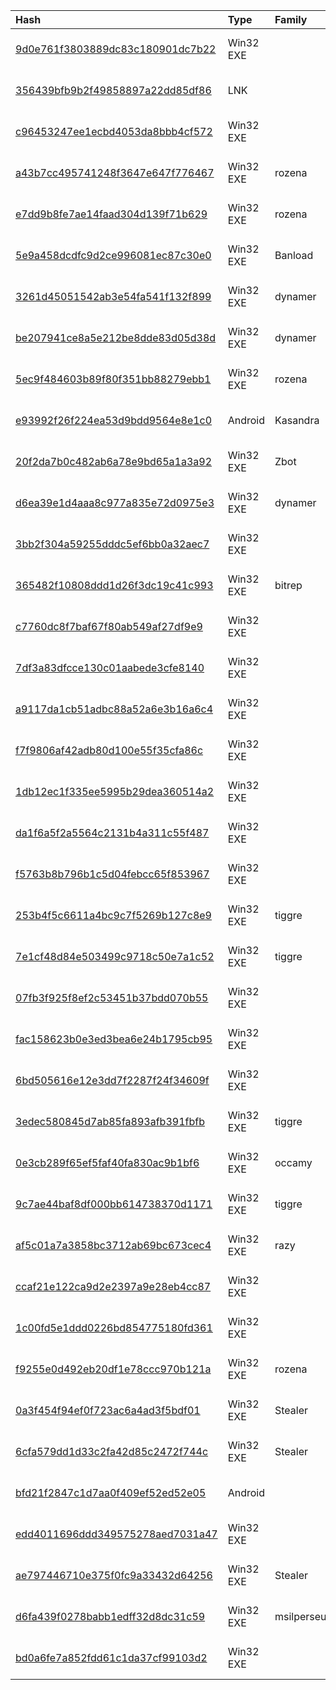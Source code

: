 |Hash|Type|Family|Frist_Seen|Name|
|:--|:--|:--|:--|:--|
|[9d0e761f3803889dc83c180901dc7b22](https://www.virustotal.com/gui/file/9d0e761f3803889dc83c180901dc7b22)|Win32 EXE||2017-10-12 16:03:43|flashplayer.exe|
|[356439bfb9b2f49858897a22dd85df86](https://www.virustotal.com/gui/file/356439bfb9b2f49858897a22dd85df86)|LNK||2017-09-27 16:56:56|356439bfb9b2f49858897a22dd85df86|
|[c96453247ee1ecbd4053da8bbb4cf572](https://www.virustotal.com/gui/file/c96453247ee1ecbd4053da8bbb4cf572)|Win32 EXE||2017-04-10 03:26:30|GetMS.exe|
|[a43b7cc495741248f3647e647f776467](https://www.virustotal.com/gui/file/a43b7cc495741248f3647e647f776467)|Win32 EXE|rozena|2017-04-10 03:24:48|flash_player_20170409.exe|
|[e7dd9b8fe7ae14faad304d139f71b629](https://www.virustotal.com/gui/file/e7dd9b8fe7ae14faad304d139f71b629)|Win32 EXE|rozena|2017-04-10 03:16:45|flash_player.exe|
|[5e9a458dcdfc9d2ce996081ec87c30e0](https://www.virustotal.com/gui/file/5e9a458dcdfc9d2ce996081ec87c30e0)|Win32 EXE|Banload|2017-02-28 21:29:53|INCUBUS|
|[3261d45051542ab3e54fa541f132f899](https://www.virustotal.com/gui/file/3261d45051542ab3e54fa541f132f899)|Win32 EXE|dynamer|2017-01-18 22:20:34|wuauclt.exe|
|[be207941ce8a5e212be8dde83d05d38d](https://www.virustotal.com/gui/file/be207941ce8a5e212be8dde83d05d38d)|Win32 EXE|dynamer|2017-01-18 15:27:44|Wextract|
|[5ec9f484603b89f80f351bb88279ebb1](https://www.virustotal.com/gui/file/5ec9f484603b89f80f351bb88279ebb1)|Win32 EXE|rozena|2017-01-06 22:21:11|PuTTY|
|[e93992f26f224ea53d9bdd9564e8e1c0](https://www.virustotal.com/gui/file/e93992f26f224ea53d9bdd9564e8e1c0)|Android|Kasandra|2016-12-23 23:28:36| |
|[20f2da7b0c482ab6a78e9bd65a1a3a92](https://www.virustotal.com/gui/file/20f2da7b0c482ab6a78e9bd65a1a3a92)|Win32 EXE|Zbot|2016-12-09 06:44:32|20f2da7b0c482ab6a78e9bd65a1a3a92.virus|
|[d6ea39e1d4aaa8c977a835e72d0975e3](https://www.virustotal.com/gui/file/d6ea39e1d4aaa8c977a835e72d0975e3)|Win32 EXE|dynamer|2016-12-03 13:18:34|wuauclt.exe|
|[3bb2f304a59255dddc5ef6bb0a32aec7](https://www.virustotal.com/gui/file/3bb2f304a59255dddc5ef6bb0a32aec7)|Win32 EXE||2016-12-01 07:52:35|ewe.exe|
|[365482f10808ddd1d26f3dc19c41c993](https://www.virustotal.com/gui/file/365482f10808ddd1d26f3dc19c41c993)|Win32 EXE|bitrep|2016-11-29 09:41:53|wuauclt.exe|
|[c7760dc8f7baf67f80ab549af27df9e9](https://www.virustotal.com/gui/file/c7760dc8f7baf67f80ab549af27df9e9)|Win32 EXE||2016-11-29 08:20:56|sddf.exe|
|[7df3a83dfcce130c01aabede3cfe8140](https://www.virustotal.com/gui/file/7df3a83dfcce130c01aabede3cfe8140)|Win32 EXE||2016-11-29 08:08:01|gf.exe|
|[a9117da1cb51adbc88a52a6e3b16a6c4](https://www.virustotal.com/gui/file/a9117da1cb51adbc88a52a6e3b16a6c4)|Win32 EXE||2016-11-29 08:06:10|Stealer.exe|
|[f7f9806af42adb80d100e55f35cfa86c](https://www.virustotal.com/gui/file/f7f9806af42adb80d100e55f35cfa86c)|Win32 EXE||2016-11-29 08:01:28|er.exe|
|[1db12ec1f335ee5995b29dea360514a2](https://www.virustotal.com/gui/file/1db12ec1f335ee5995b29dea360514a2)|Win32 EXE||2016-11-29 08:00:34|er.exe|
|[da1f6a5f2a5564c2131b4a311c55f487](https://www.virustotal.com/gui/file/da1f6a5f2a5564c2131b4a311c55f487)|Win32 EXE||2016-11-29 07:58:45|eed.exe|
|[f5763b8b796b1c5d04febcc65f853967](https://www.virustotal.com/gui/file/f5763b8b796b1c5d04febcc65f853967)|Win32 EXE||2016-11-29 07:56:21|sad.exe|
|[253b4f5c6611a4bc9c7f5269b127c8e9](https://www.virustotal.com/gui/file/253b4f5c6611a4bc9c7f5269b127c8e9)|Win32 EXE|tiggre|2016-11-29 07:51:31|ss.exe|
|[7e1cf48d84e503499c9718c50e7a1c52](https://www.virustotal.com/gui/file/7e1cf48d84e503499c9718c50e7a1c52)|Win32 EXE|tiggre|2016-11-29 07:46:01|khjk.exe|
|[07fb3f925f8ef2c53451b37bdd070b55](https://www.virustotal.com/gui/file/07fb3f925f8ef2c53451b37bdd070b55)|Win32 EXE||2016-11-29 07:42:20|er.exe|
|[fac158623b0e3ed3bea6e24b1795cb95](https://www.virustotal.com/gui/file/fac158623b0e3ed3bea6e24b1795cb95)|Win32 EXE||2016-11-29 07:38:12|te.exe|
|[6bd505616e12e3dd7f2287f24f34609f](https://www.virustotal.com/gui/file/6bd505616e12e3dd7f2287f24f34609f)|Win32 EXE||2016-11-29 07:34:32|dfg.exe|
|[3edec580845d7ab85fa893afb391fbfb](https://www.virustotal.com/gui/file/3edec580845d7ab85fa893afb391fbfb)|Win32 EXE|tiggre|2016-11-29 07:32:25|test.exe|
|[0e3cb289f65ef5faf40fa830ac9b1bf6](https://www.virustotal.com/gui/file/0e3cb289f65ef5faf40fa830ac9b1bf6)|Win32 EXE|occamy|2016-11-29 07:18:25|Wextract|
|[9c7ae44baf8df000bb614738370d1171](https://www.virustotal.com/gui/file/9c7ae44baf8df000bb614738370d1171)|Win32 EXE|tiggre|2016-11-29 06:57:07|sda.exe|
|[af5c01a7a3858bc3712ab69bc673cec4](https://www.virustotal.com/gui/file/af5c01a7a3858bc3712ab69bc673cec4)|Win32 EXE|razy|2016-09-09 17:56:11|af5c01a7a3858bc3712ab69bc673cec4.virus|
|[ccaf21e122ca9d2e2397a9e28eb4cc87](https://www.virustotal.com/gui/file/ccaf21e122ca9d2e2397a9e28eb4cc87)|Win32 EXE||2016-08-04 20:55:02|downloader.exe|
|[1c00fd5e1ddd0226bd854775180fd361](https://www.virustotal.com/gui/file/1c00fd5e1ddd0226bd854775180fd361)|Win32 EXE||2016-07-26 06:16:07|1c00fd5e1ddd0226bd854775180fd361.virus|
|[f9255e0d492eb20df1e78ccc970b121a](https://www.virustotal.com/gui/file/f9255e0d492eb20df1e78ccc970b121a)|Win32 EXE|rozena|2016-06-11 16:27:50|Wextract|
|[0a3f454f94ef0f723ac6a4ad3f5bdf01](https://www.virustotal.com/gui/file/0a3f454f94ef0f723ac6a4ad3f5bdf01)|Win32 EXE|Stealer|2016-06-05 01:10:08|Dostealer.exe|
|[6cfa579dd1d33c2fa42d85c2472f744c](https://www.virustotal.com/gui/file/6cfa579dd1d33c2fa42d85c2472f744c)|Win32 EXE|Stealer|2016-06-04 21:17:08|Wextract|
|[bfd21f2847c1d7aa0f409ef52ed52e05](https://www.virustotal.com/gui/file/bfd21f2847c1d7aa0f409ef52ed52e05)|Android||2016-05-29 15:27:23| |
|[edd4011696ddd349575278aed7031a47](https://www.virustotal.com/gui/file/edd4011696ddd349575278aed7031a47)|Win32 EXE||2016-04-25 20:52:57|Dostealer.exe|
|[ae797446710e375f0fc9a33432d64256](https://www.virustotal.com/gui/file/ae797446710e375f0fc9a33432d64256)|Win32 EXE|Stealer|2016-04-25 06:19:41|Dostealer.exe|
|[d6fa439f0278babb1edff32d8dc31c59](https://www.virustotal.com/gui/file/d6fa439f0278babb1edff32d8dc31c59)|Win32 EXE|msilperseus|2015-12-20 15:38:46|Wextract|
|[bd0a6fe7a852fdd61c1da37cf99103d2](https://www.virustotal.com/gui/file/bd0a6fe7a852fdd61c1da37cf99103d2)|Win32 EXE||2015-09-01 22:46:15|Wextract|
